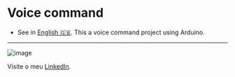  # **Voice command**

- See in [English 🇬🇧](./README-en-US.md).
 This a voice command project using Arduino.
   
***
 ![image](https://img.shields.io/badge/LinkedIn-0077B5?style=for-the-badge&logo=linkedin&logoColor=white) 
 
 Visite o meu [LinkedIn](https://www.linkedin.com/in/nathan-de-souza-silva-firmo/). 


